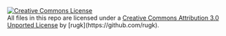 <a rel="license" href="http://creativecommons.org/licenses/by/3.0/">
  <img alt="Creative Commons License" style="border-width:0" src="https://i.creativecommons.org/l/by/3.0/88x31.png" />
</a><br />
All files in this repo are licensed under a <a rel="license" href="http://creativecommons.org/licenses/by/3.0/">Creative Commons Attribution 3.0 Unported License</a> by [rugk](https://github.com/rugk).
